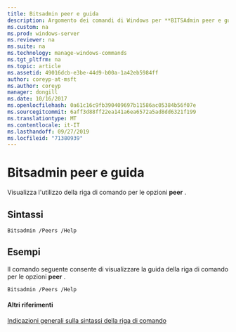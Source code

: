 ```yaml
---
title: Bitsadmin peer e guida
description: Argomento dei comandi di Windows per **BITSAdmin peer e guida** -Visualizza l'utilizzo della riga di comando per le opzioni **peer** .
ms.custom: na
ms.prod: windows-server
ms.reviewer: na
ms.suite: na
ms.technology: manage-windows-commands
ms.tgt_pltfrm: na
ms.topic: article
ms.assetid: 49016dcb-e3be-44d9-b00a-1a42eb5984ff
author: coreyp-at-msft
ms.author: coreyp
manager: dongill
ms.date: 10/16/2017
ms.openlocfilehash: 0a61c16c9fb390409697b11586ac05384b56f07e
ms.sourcegitcommit: 6aff3d88ff22ea141a6ea6572a5ad8dd6321f199
ms.translationtype: MT
ms.contentlocale: it-IT
ms.lasthandoff: 09/27/2019
ms.locfileid: "71380939"
---
```

# <a name="bitsadmin-peers-and-help"></a>Bitsadmin peer e guida



Visualizza l'utilizzo della riga di comando per le opzioni **peer** .

## <a name="syntax"></a>Sintassi

```
Bitsadmin /Peers /Help 
```

## <a name="BKMK_examples"></a>Esempi

Il comando seguente consente di visualizzare la guida della riga di comando per le opzioni **peer** .
```
Bitsadmin /Peers /Help
```

#### <a name="additional-references"></a>Altri riferimenti

[Indicazioni generali sulla sintassi della riga di comando](command-line-syntax-key.md)